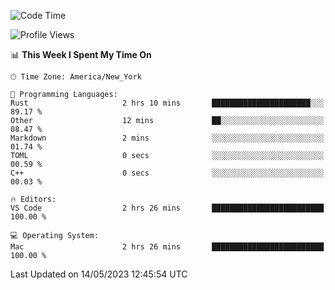<!--START_SECTION:waka-->
![Code Time](http://img.shields.io/badge/Code%20Time-366%20hrs%2055%20mins-blue)

![Profile Views](http://img.shields.io/badge/Profile%20Views-2-blue)

📊 **This Week I Spent My Time On** 

```text
🕑︎ Time Zone: America/New_York

💬 Programming Languages: 
Rust                     2 hrs 10 mins       ██████████████████████░░░   89.17 % 
Other                    12 mins             ██░░░░░░░░░░░░░░░░░░░░░░░   08.47 % 
Markdown                 2 mins              ░░░░░░░░░░░░░░░░░░░░░░░░░   01.74 % 
TOML                     0 secs              ░░░░░░░░░░░░░░░░░░░░░░░░░   00.59 % 
C++                      0 secs              ░░░░░░░░░░░░░░░░░░░░░░░░░   00.03 % 

🔥 Editors: 
VS Code                  2 hrs 26 mins       █████████████████████████   100.00 % 

💻 Operating System: 
Mac                      2 hrs 26 mins       █████████████████████████   100.00 % 
```


 Last Updated on 14/05/2023 12:45:54 UTC
<!--END_SECTION:waka-->
